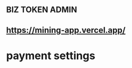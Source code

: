 ## BIZ TOKEN ADMIN

## https://mining-app.vercel.app/

# payment settings

<!-- "id": 1,
"title": "Update Required",
"description": "We have added new features and fixed some bugs to make your experience seamless!!!",
"link": "https://mining.bizex.io/public/biz.apk",
"status": "1",
"app_version": "1.1.0",
"created_at": "2024-07-03T01:08:26.000000Z",
"updated_at": "2024-07-03T01:08:26.000000Z" -->
